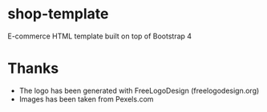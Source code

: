 # shop-template
E-commerce HTML template built on top of Bootstrap 4

# Thanks

 - The logo has been generated with FreeLogoDesign (freelogodesign.org)
 - Images has been taken from Pexels.com